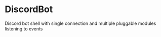 # DiscordBot
Discord bot shell with single connection and multiple pluggable modules listening to events
